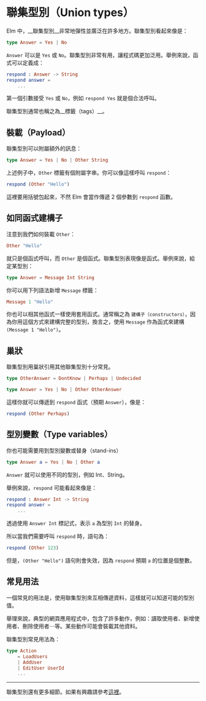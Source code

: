 # 聯集型別（Union types）

Elm 中，__聯集型別__非常地彈性並廣泛在許多地方。聯集型別看起來像是：

```elm
type Answer = Yes | No
```

`Answer` 可以是 `Yes` 或 `No`。聯集型別非常有用，讓程式碼更加泛用。舉例來說，函式可以定義成：

```elm
respond : Answer -> String
respond answer =
    ...
```

第一個引數接受 `Yes` 或 `No`，例如 `respond Yes` 就是個合法呼叫。

聯集型別通常也稱之為__標籤（tags）__。

## 裝載（Payload）

聯集型別可以附屬額外的訊息：

```elm
type Answer = Yes | No | Other String
```

上述例子中，`Other` 標籤有個附屬字串。你可以像這樣呼叫 `respond`：

```elm
respond (Other "Hello")
```

這裡要用括號包起來，不然 Elm 會當作傳遞 2 個參數到 `respond` 函數。

## 如同函式建構子

注意到我們如何裝載 `Other`：

```elm
Other "Hello"
```

就只是個函式呼叫，而 `Other` 是個函式。聯集型別表現像是函式。舉例來說，給定某型別：

```elm
type Answer = Message Int String
```

你可以用下列語法新增 `Message` 標籤：

```elm
Message 1 "Hello"
```

你也可以相其他函式一樣使用套用函式。通常稱之為 `建構子（constructors）`，因為你用這個方式來建構完整的型別，換言之，使用 `Message` 作為函式來建構 `(Message 1 "Hello")`。

## 巢狀

聯集型別用巢狀引用其他聯集型別十分常見。

```elm
type OtherAnswer = DontKnow | Perhaps | Undecided

type Answer = Yes | No | Other OtherAnswer
```

這樣你就可以傳遞到 `respond` 函式（預期 `Answer`），像是：

```elm
respond (Other Perhaps)
```

## 型別變數（Type variables）

你也可能需要用到型別變數或替身（stand-ins）

```elm
type Answer a = Yes | No | Other a
```

`Answer` 就可以使用不同的型別，例如 Int、String。

舉例來說，`respond` 可能看起來像是：

```elm
respond : Answer Int -> String
respond answer =
    ...
```

透過使用 `Answer Int` 標記式，表示 `a` 為型別 `Int` 的替身。

所以當我們需要呼叫 `respond` 時，語句為：

```elm
respond (Other 123)
```

但是，`(Other "Hello")` 語句則會失效，因為 `respond` 預期 `a` 的位置是個整數。

## 常見用法

一個常見的用法是，使用聯集型別來互相傳遞資料，這樣就可以知道可能的型別值。

舉理來說，典型的網頁應用程式中，包含了許多動作，例如：讀取使用者、新增使用者、刪除使用者⋯等。某些動作可能會裝載其他資料。

聯集型別常見用法為：

```elm
type Action
    = LoadUsers
    | AddUser
    | EditUser UserId
    ...

```

---

聯集型別還有更多細節。如果有興趣請參考[這裡](http://elm-lang.org/guide/model-the-problem)。
